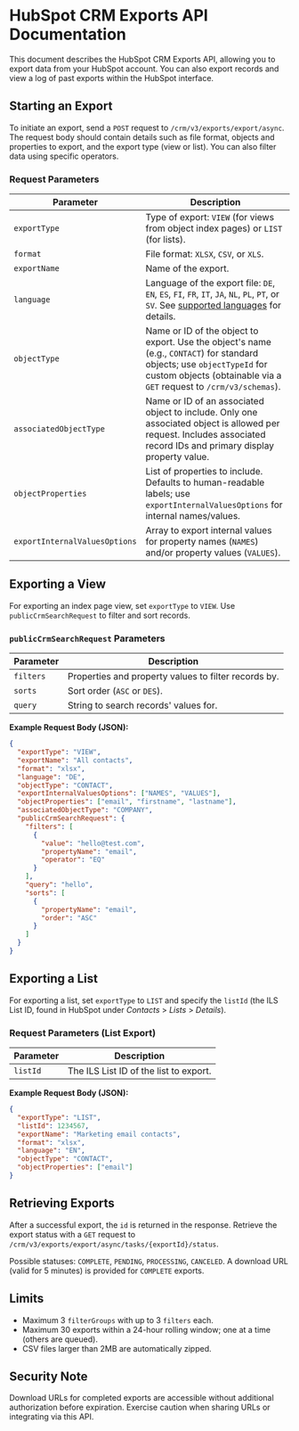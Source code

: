 # HubSpot CRM Exports API Documentation

This document describes the HubSpot CRM Exports API, allowing you to export data from your HubSpot account.  You can also export records and view a log of past exports within the HubSpot interface.

## Starting an Export

To initiate an export, send a `POST` request to `/crm/v3/exports/export/async`. The request body should contain details such as file format, objects and properties to export, and the export type (view or list).  You can also filter data using specific operators.

### Request Parameters

| Parameter                | Description                                                                                                                                                  |
|-------------------------|---------------------------------------------------------------------------------------------------------------------------------------------------------------|
| `exportType`             | Type of export: `VIEW` (for views from object index pages) or `LIST` (for lists).                                                                              |
| `format`                 | File format: `XLSX`, `CSV`, or `XLS`.                                                                                                                          |
| `exportName`             | Name of the export.                                                                                                                                         |
| `language`               | Language of the export file: `DE`, `EN`, `ES`, `FI`, `FR`, `IT`, `JA`, `NL`, `PL`, `PT`, or `SV`.  See [supported languages](link-to-supported-languages-here) for details. |
| `objectType`             | Name or ID of the object to export. Use the object's name (e.g., `CONTACT`) for standard objects; use `objectTypeId` for custom objects (obtainable via a `GET` request to `/crm/v3/schemas`). |
| `associatedObjectType`   | Name or ID of an associated object to include. Only one associated object is allowed per request.  Includes associated record IDs and primary display property value. |
| `objectProperties`       | List of properties to include.  Defaults to human-readable labels; use `exportInternalValuesOptions` for internal names/values.                              |
| `exportInternalValuesOptions` | Array to export internal values for property names (`NAMES`) and/or property values (`VALUES`).                                                              |


## Exporting a View

For exporting an index page view, set `exportType` to `VIEW`.  Use `publicCrmSearchRequest` to filter and sort records.

### `publicCrmSearchRequest` Parameters

| Parameter  | Description                                                              |
|-------------|--------------------------------------------------------------------------|
| `filters`   | Properties and property values to filter records by.                      |
| `sorts`     | Sort order (`ASC` or `DES`).                                              |
| `query`     | String to search records' values for.                                    |


**Example Request Body (JSON):**

```json
{
  "exportType": "VIEW",
  "exportName": "All contacts",
  "format": "xlsx",
  "language": "DE",
  "objectType": "CONTACT",
  "exportInternalValuesOptions": ["NAMES", "VALUES"],
  "objectProperties": ["email", "firstname", "lastname"],
  "associatedObjectType": "COMPANY",
  "publicCrmSearchRequest": {
    "filters": [
      {
        "value": "hello@test.com",
        "propertyName": "email",
        "operator": "EQ"
      }
    ],
    "query": "hello",
    "sorts": [
      {
        "propertyName": "email",
        "order": "ASC"
      }
    ]
  }
}
```

## Exporting a List

For exporting a list, set `exportType` to `LIST` and specify the `listId` (the ILS List ID, found in HubSpot under *Contacts* > *Lists* > *Details*).

### Request Parameters (List Export)

| Parameter | Description                                                                                                |
|------------|------------------------------------------------------------------------------------------------------------|
| `listId`    | The ILS List ID of the list to export.                                                                    |


**Example Request Body (JSON):**

```json
{
  "exportType": "LIST",
  "listId": 1234567,
  "exportName": "Marketing email contacts",
  "format": "xlsx",
  "language": "EN",
  "objectType": "CONTACT",
  "objectProperties": ["email"]
}
```

## Retrieving Exports

After a successful export, the `id` is returned in the response.  Retrieve the export status with a `GET` request to `/crm/v3/exports/export/async/tasks/{exportId}/status`.

Possible statuses: `COMPLETE`, `PENDING`, `PROCESSING`, `CANCELED`.  A download URL (valid for 5 minutes) is provided for `COMPLETE` exports.


## Limits

* Maximum 3 `filterGroups` with up to 3 `filters` each.
* Maximum 30 exports within a 24-hour rolling window; one at a time (others are queued).
* CSV files larger than 2MB are automatically zipped.


## Security Note

Download URLs for completed exports are accessible without additional authorization before expiration.  Exercise caution when sharing URLs or integrating via this API.
